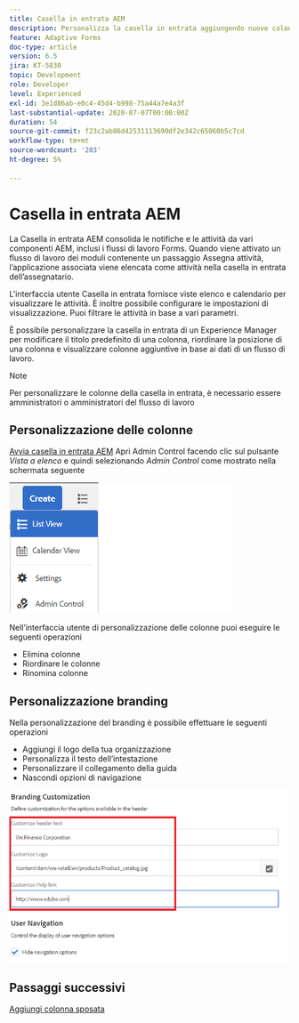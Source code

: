 ```yaml
---
title: Casella in entrata AEM
description: Personalizza la casella in entrata aggiungendo nuove colonne basate sui dati del flusso di lavoro
feature: Adaptive Forms
doc-type: article
version: 6.5
jira: KT-5830
topic: Development
role: Developer
level: Experienced
exl-id: 3e1d86ab-e0c4-45d4-b998-75a44a7e4a3f
last-substantial-update: 2020-07-07T00:00:00Z
duration: 54
source-git-commit: f23c2ab86d42531113690df2e342c65060b5c7cd
workflow-type: tm+mt
source-wordcount: '203'
ht-degree: 5%

---
```


# Casella in entrata AEM

La Casella in entrata AEM consolida le notifiche e le attività da vari componenti AEM, inclusi i flussi di lavoro Forms. Quando viene attivato un flusso di lavoro dei moduli contenente un passaggio Assegna attività, l’applicazione associata viene elencata come attività nella casella in entrata dell’assegnatario.

L&#39;interfaccia utente Casella in entrata fornisce viste elenco e calendario per visualizzare le attività. È inoltre possibile configurare le impostazioni di visualizzazione. Puoi filtrare le attività in base a vari parametri.

È possibile personalizzare la casella in entrata di un Experience Manager per modificare il titolo predefinito di una colonna, riordinare la posizione di una colonna e visualizzare colonne aggiuntive in base ai dati di un flusso di lavoro.

>[!NOTE]
>
>Per personalizzare le colonne della casella in entrata, è necessario essere amministratori o amministratori del flusso di lavoro

## Personalizzazione delle colonne

[Avvia casella in entrata AEM](http://localhost:4502/aem/inbox)
Apri Admin Control facendo clic sul pulsante _Vista a elenco_ e quindi selezionando _Admin Control_ come mostrato nella schermata seguente

![admin-control](assets/open-customization.png)

Nell’interfaccia utente di personalizzazione delle colonne puoi eseguire le seguenti operazioni

* Elimina colonne
* Riordinare le colonne
* Rinomina colonne

## Personalizzazione branding

Nella personalizzazione del branding è possibile effettuare le seguenti operazioni

* Aggiungi il logo della tua organizzazione
* Personalizza il testo dell’intestazione
* Personalizzare il collegamento della guida
* Nascondi opzioni di navigazione

![inbox-branding](assets/branding-customization.PNG)

## Passaggi successivi

[Aggiungi colonna sposata](./add-married-column.md)
